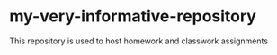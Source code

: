 # my-very-informative-repository
This repository is used to host homework and classwork assignments
